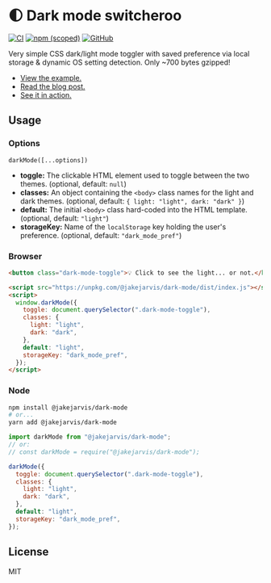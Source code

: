 # 🌓 Dark mode switcheroo

[![CI](https://github.com/jakejarvis/dark-mode.js/actions/workflows/ci.yml/badge.svg)](https://github.com/jakejarvis/dark-mode.js/actions/workflows/ci.yml)
[![npm (scoped)](https://img.shields.io/npm/v/@jakejarvis/dark-mode)](https://www.npmjs.com/package/@jakejarvis/dark-mode)
[![GitHub](https://img.shields.io/github/license/jakejarvis/dark-mode?color=violet)](LICENSE)

Very simple CSS dark/light mode toggler with saved preference via local storage & dynamic OS setting detection. Only ~700 bytes gzipped!

- [View the example.](https://jakejarvis.github.io/dark-mode-example/)
- [Read the blog post.](https://jarv.is/notes/dark-mode/)
- [See it in action.](https://jarv.is/)

## Usage

### Options

`darkMode([...options])`

- **toggle:** The clickable HTML element used to toggle between the two themes. (optional, default: `null`)
- **classes:** An object containing the `<body>` class names for the light and dark themes. (optional, default: `{ light: "light", dark: "dark" }`)
- **default:** The initial `<body>` class hard-coded into the HTML template. (optional, default: `"light"`)
- **storageKey:** Name of the `localStorage` key holding the user's preference. (optional, default: `"dark_mode_pref"`)

### Browser

```html
<button class="dark-mode-toggle">💡 Click to see the light... or not.</button>

<script src="https://unpkg.com/@jakejarvis/dark-mode/dist/index.js"></script>
<script>
  window.darkMode({
    toggle: document.querySelector(".dark-mode-toggle"),
    classes: {
      light: "light",
      dark: "dark",
    },
    default: "light",
    storageKey: "dark_mode_pref",
  });
</script>
```

### Node

```bash
npm install @jakejarvis/dark-mode
# or...
yarn add @jakejarvis/dark-mode
```

```js
import darkMode from "@jakejarvis/dark-mode";
// or:
// const darkMode = require("@jakejarvis/dark-mode");

darkMode({
  toggle: document.querySelector(".dark-mode-toggle"),
  classes: {
    light: "light",
    dark: "dark",
  },
  default: "light",
  storageKey: "dark_mode_pref",
});
```

## License

MIT
